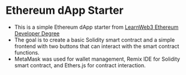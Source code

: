 # Ethereum dApp Starter
* This is a simple Ethereum dApp starter from [LearnWeb3 Ethereum Developer Degree](https://learnweb3.io/degrees/ethereum-developer-degree/freshman/build-your-first-d-app-on-ethereum/)
* The goal is to create a basic Solidity smart contract and a simple frontend with two buttons that can interact with the smart contract functions.
* MetaMask was used for wallet management, Remix IDE for Solidity smart contract, and Ethers.js for contract interaction.